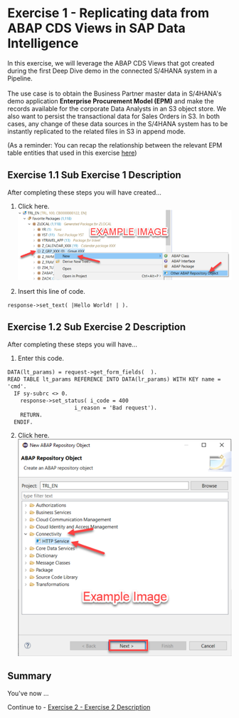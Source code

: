 # Exercise 1 - Replicating data from ABAP CDS Views in SAP Data Intelligence

In this exercise, we will leverage the ABAP CDS Views that got created during the first Deep Dive demo in the connected S/4HANA system in a Pipeline.<br><br>
The use case is to obtain the Business Partner master data in S/4HANA's demo application **Enterprise Procurement Model (EPM)** and make the records available for the corporate Data Analysts in an S3 object store. We also want to persist the transactional data for Sales Orders in S3. In both cases, any change of these data sources in the S/4HANA system has to be instantly replicated to the related files in S3 in append mode.

(As a reminder: You can recap the relationship between the relevant EPM table entities that used in this exercise [here](../ex0#short-introduction-to-the-enterprise-procurement-model-epm-in-s4))<br>

## Exercise 1.1 Sub Exercise 1 Description

After completing these steps you will have created...

1. Click here.
<br>![](/exercises/ex1/images/01_01_0010.png)

2.	Insert this line of code.
```abap
response->set_text( |Hello World! | ). 
```



## Exercise 1.2 Sub Exercise 2 Description

After completing these steps you will have...

1.	Enter this code.
```abap
DATA(lt_params) = request->get_form_fields(  ).
READ TABLE lt_params REFERENCE INTO DATA(lr_params) WITH KEY name = 'cmd'.
  IF sy-subrc <> 0.
    response->set_status( i_code = 400
                     i_reason = 'Bad request').
    RETURN.
  ENDIF.

```

2.	Click here.
<br>![](/exercises/ex1/images/01_02_0010.png)


## Summary

You've now ...

Continue to - [Exercise 2 - Exercise 2 Description](../ex2/README.md)


